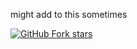 might add to this sometimes

[![GitHub Fork stars]([https://img.shields.io/github/stars/inrepathy/Fusion)](/../../stargazers)

